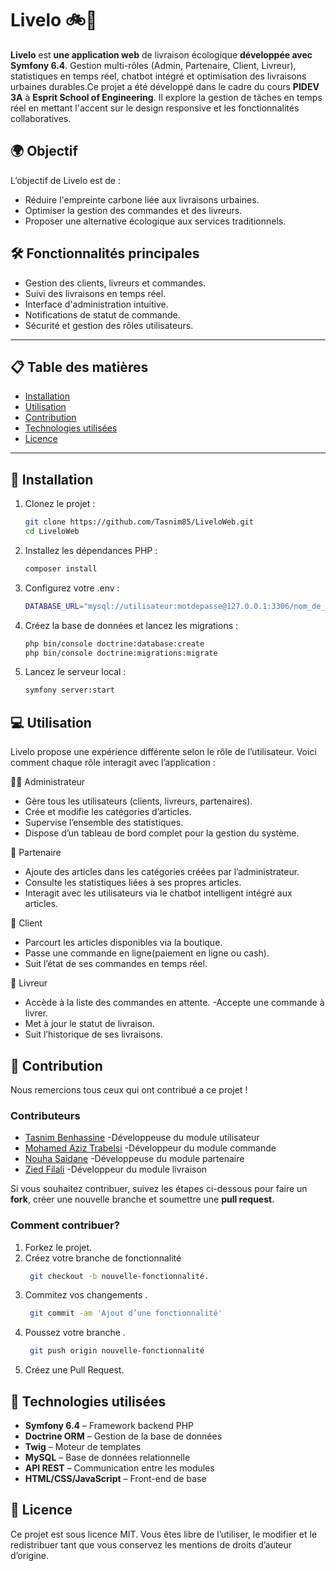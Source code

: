 # Livelo 🚲🌱

**Livelo** est **une application web** de livraison écologique **développée avec Symfony 6.4**. Gestion multi-rôles (Admin, Partenaire, Client, Livreur), statistiques en temps réel, chatbot intégré et optimisation des livraisons urbaines durables.Ce projet a été développé dans le cadre du cours **PIDEV 3A** à **Esprit School of Engineering**. Il explore la gestion de tâches en temps réel en mettant l'accent sur le design responsive et les fonctionnalités collaboratives.
## 🌍 Objectif

L’objectif de Livelo est de :
- Réduire l'empreinte carbone liée aux livraisons urbaines.
- Optimiser la gestion des commandes et des livreurs.
- Proposer une alternative écologique aux services traditionnels.

## 🛠️ Fonctionnalités principales

- Gestion des clients, livreurs et commandes.
- Suivi des livraisons en temps réel.
- Interface d'administration intuitive.
- Notifications de statut de commande.
- Sécurité et gestion des rôles utilisateurs.

---

## 📋 Table des matières

- [Installation](#installation)
- [Utilisation](#utilisation)
- [Contribution](#contribution)
- [Technologies utilisées ](#technologies_utilisées)
- [Licence](#licence)

---

## 🚀 Installation

1. Clonez le projet :
   ```bash
   git clone https://github.com/Tasnim85/LiveloWeb.git
   cd LiveloWeb
2. Installez les dépendances PHP :
   ```bash
   composer install
  3. Configurez votre .env :
       ```bash
      DATABASE_URL="mysql://utilisateur:motdepasse@127.0.0.1:3306/nom_de_la_base"
 4. Créez la base de données et lancez les migrations :
    ```bash
    php bin/console doctrine:database:create
    php bin/console doctrine:migrations:migrate
5. Lancez le serveur local :
   ```bash
   symfony server:start
## 💻 Utilisation
Livelo propose une expérience différente selon le rôle de l’utilisateur. Voici comment chaque rôle interagit avec l’application :

👩‍💼 Administrateur
- Gère tous les utilisateurs (clients, livreurs, partenaires).
- Crée et modifie les catégories d’articles.
- Supervise l’ensemble des statistiques.
- Dispose d’un tableau de bord complet pour la gestion du système.

🤝 Partenaire
- Ajoute des articles dans les catégories créées par l’administrateur.
- Consulte les statistiques liées à ses propres articles.
- Interagit avec les utilisateurs via le chatbot intelligent intégré aux articles.

🛒 Client
- Parcourt les articles disponibles via la boutique.
- Passe une commande en ligne(paiement en ligne ou cash).
- Suit l’état de ses commandes en temps réel.

🚴 Livreur
- Accède à la liste des commandes en attente.
-Accepte une commande à livrer.
- Met à jour le statut de livraison.
- Suit l’historique de ses livraisons.

## 🤝 Contribution
Nous remercions tous ceux qui ont contribué a ce projet !
   ### Contributeurs
- [Tasnim Benhassine](https://github.com/Tasnim85) -Développeuse du module utilisateur
- [Mohamed Aziz Trabelsi](https://github.com/AzizzTrabelsi) -Développeur du module commande
- [Nouha Saidane](https://github.com/nouhasaidanee) -Développeuse du module partenaire
- [Zied Filali](https://github.com/Ziedfilali) -Développeur du module livraison

Si vous souhaitez contribuer, suivez les étapes ci-dessous pour faire un **fork**, créer une nouvelle branche et soumettre une **pull request**.

  ### Comment contribuer?
1. Forkez le projet.
2. Créez votre branche de fonctionnalité
    ```bash
     git checkout -b nouvelle-fonctionnalité.
4. Commitez vos changements .
    ```bash
     git commit -am 'Ajout d’une fonctionnalité'
6. Poussez votre branche .
    ```bash
     git push origin nouvelle-fonctionnalité
8. Créez une Pull Request.
## 🧰 Technologies utilisées
- **Symfony 6.4** – Framework backend PHP
- **Doctrine ORM** – Gestion de la base de données
- **Twig** – Moteur de templates
- **MySQL** – Base de données relationnelle
- **API REST** – Communication entre les modules
- **HTML/CSS/JavaScript** – Front-end de base
## 📄 Licence
Ce projet est sous licence MIT. Vous êtes libre de l’utiliser, le modifier et le redistribuer tant que vous conservez les mentions de droits d’auteur d’origine.




























